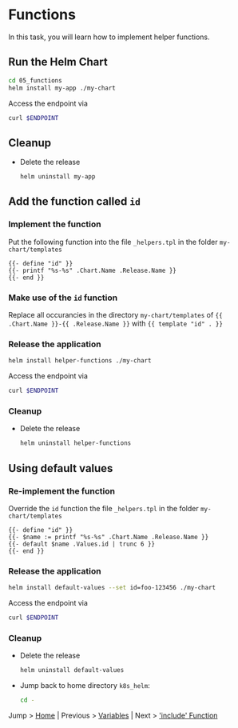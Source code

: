 # Functions

In this task, you will learn how to implement helper functions.

## Run the Helm Chart

```bash
cd 05_functions
helm install my-app ./my-chart
```

Access the endpoint via 
```bash
curl $ENDPOINT
```

## Cleanup
* Delete the release
  ```bash
  helm uninstall my-app
  ```

## Add the function called `id`

### Implement the function

Put the following function into the file `_helpers.tpl` in the folder `my-chart/templates`
```tpl
{{- define "id" }}
{{- printf "%s-%s" .Chart.Name .Release.Name }}
{{- end }}
```

### Make use of the `id` function

Replace all occurancies in the directory `my-chart/templates` of `{{ .Chart.Name }}-{{ .Release.Name }}` with `{{ template "id" . }}`

### Release the application

```bash
helm install helper-functions ./my-chart 
```

Access the endpoint via 
```bash
curl $ENDPOINT
```

### Cleanup
* Delete the release
  ```bash
  helm uninstall helper-functions
  ```

## Using default values

### Re-implement the function

Override the `id` function the file `_helpers.tpl` in the folder `my-chart/templates`
```tpl
{{- define "id" }}
{{- $name := printf "%s-%s" .Chart.Name .Release.Name }}
{{- default $name .Values.id | trunc 6 }}
{{- end }}
```

### Release the application

```bash
helm install default-values --set id=foo-123456 ./my-chart 
```

Access the endpoint via 
```bash
curl $ENDPOINT
```

### Cleanup
* Delete the release
  ```bash
  helm uninstall default-values
  ```
* Jump back to home directory `k8s_helm`:
  ```bash
  cd -
  ```

Jump > [Home](../README.md) | Previous > [Variables](../04_variables/README.md) | Next > ['include' Function](../06_includes/README.md)
